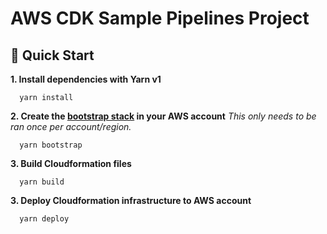 # AWS CDK Sample Pipelines Project

## :rocket: Quick Start

**1. Install dependencies with Yarn v1**

```shell
  yarn install
```

**2. Create the [bootstrap stack](https://docs.aws.amazon.com/cdk/latest/guide/bootstrapping.html) in your AWS account**
_This only needs to be ran once per account/region._

```shell
  yarn bootstrap
```

**3. Build Cloudformation files**

```shell
  yarn build
```

**3. Deploy Cloudformation infrastructure to AWS account**

```shell
  yarn deploy
```
